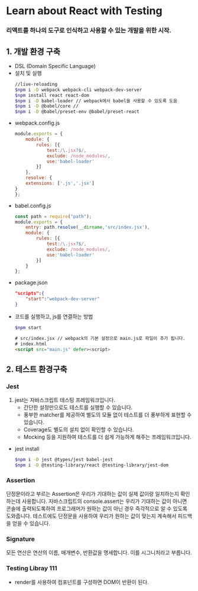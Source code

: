 # Learn about React with Testing

### 리액트를 하나의 도구로 인식하고 사용할 수 있는 개발을 위한 시작.

## 1. 개발 환경 구축
- DSL (Domain Specific Language)
- 설치 및 실행
    ```bash
    //live-reloading
    $npm i -D webpack webpack-cli webpack-dev-server
    $npm install react react-dom
    $npm i -D babel-loader // webpack에서 babel을 사용할 수 있도록 도움
    $npm i -D @babel/core //
    $npm i -D @babel/preset-env @babel/preset-react
    ```
- webpack.config.js
    ```javascript
    module.exports = {
        module: {
            rules: [{
                test:/\.jsx?$/,
                exclude: /node_modules/,
                use:'babel-loader'
            }]
        },
        resolve: {
        extensions: ['.js','.jsx']
    }
    };
    ```
- babel.config.js
    ```javascript
    const path = require("path");
    module.exports = {
        entry: path.resolve(__dirname,'src/index.jsx'),
        module: {
            rules: [{
                test:/\.jsx?$/,
                exclude: /node_modules/,
                use:'babel-loader'
            }]
        }
    };
    ```
- package.json
    ```json
    "scripts":{
        "start":"webpack-dev-server"
    }
    ```
- 코드를 실행하고, js를 연결하는 방법
    ```bash
    $npm start
    ```
    ```html
    # src/index.jsx // webpack의 기본 설정으로 main.js로 파일이 추가 됩니다.
    # index.html
    <script src="main.js" defer><script>
    ```

## 2. 테스트 환경구축

### Jest
1. jest는 자바스크립트 테스팅 프레임워크입니다.
    - 간단한 설정만으로도 테스트를 실행할 수 있습니다.
    - 풍부한 matcher를 제공하여 별도의 모듈 없이 테스트를 더 풍부하게 표현할 수 있습니다.
    - Coverage도 별도의 설치 없이 확인할 수 있습니다.
    - Mocking 등을 지원하여 테스트를 더 쉽게 가능하게 해주는 프레임워크입니다.


- jest install
    ```bash
    $npm i -D jest @types/jest babel-jest
    $npm i -D @testing-library/react @testing-library/jest-dom
    ```

### Assertion
단정문이라고 부르는 Assertion은 우리가 기대하는 값이 실제 값이랑 일치하는지 확인하는데 사용합니다. 자바스크립트의 console.assert는 우리가 기대하는 값이 아니면 콘솔에 출력되도록하여 프로그래머가 원하는 값이 아닌 경우 즉각적으로 알 수 있도록 도와줍니다. 테스트에도 단정문을 사용하여 우리가 원하는 값이 맞는지 계속해서 피드백을 얻을 수 있습니다.

### Signature
모든 연산은 연산의 이름, 매개변수, 반환값을 명세합니다. 이를 시그니처라고 부릅니다.

### Testing Libray 111
- render를 사용하여 컴포넌트를 구성하면 DOM이 반환이 된다.